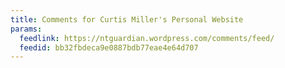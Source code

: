 ```yaml
---
title: Comments for Curtis Miller's Personal Website
params:
  feedlink: https://ntguardian.wordpress.com/comments/feed/
  feedid: bb32fbdeca9e0887bdb77eae4e64d707
---
```

